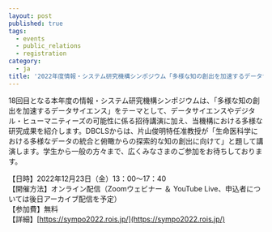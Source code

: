 ```yaml
---
layout: post
published: true
tags:
  - events
  - public_relations
  - registration
category:
  - ja
title: '2022年度情報・システム研究機構シンポジウム「多様な知の創出を加速するデータサイエンス」(2022年12月23日)がオンラインで開催されます'
---
```


18回目となる本年度の情報・システム研究機構シンポジウムは、「多様な知の創出を加速するデータサイエンス」をテーマとして、データサイエンスやデジタル・ヒューマニティーズの可能性に係る招待講演に加え、当機構における多様な研究成果を紹介します。DBCLSからは、片山俊明特任准教授が「生命医科学における多様なデータの統合と俯瞰からの探索的な知の創出に向けて」と題して講演します。学生から一般の方々まで、広くみなさまのご参加をお待ちしております。

【日時】2022年12月23日（金）13：00～17：40 <br />
【開催方法】オンライン配信（Zoomウェビナー ＆ YouTube Live、申込者については後日アーカイブ配信を予定）<br />
【参加費】無料 <br />
【詳細】[https://sympo2022.rois.jp/](https://sympo2022.rois.jp/)<br />
